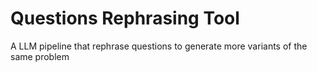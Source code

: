 ﻿# Questions Rephrasing Tool

A LLM pipeline that rephrase questions to generate more variants of the same problem
